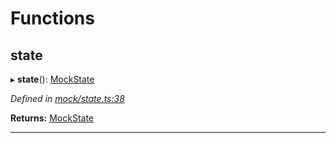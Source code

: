 

# Functions

<a id="state"></a>

##  state

▸ **state**(): [MockState](_mock_types_d_.md#mockstate)

*Defined in [mock/state.ts:38](https://github.com/polkadot-js/api/blob/4854379/packages/api-provider/src/mock/state.ts#L38)*

**Returns:** [MockState](_mock_types_d_.md#mockstate)

___

